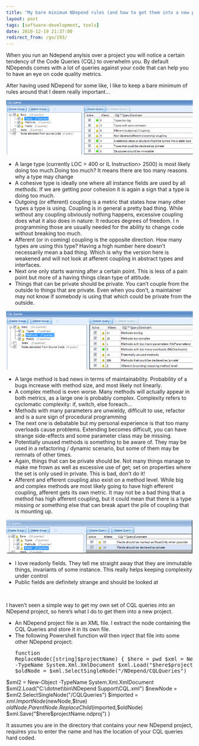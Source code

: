 ```yaml
---
title: "My bare minimum NDepend rules (and how to get them into a new project)"
layout: post
tags: [software-development, tools]
date: 2010-12-19 21:37:00
redirect_from: /go/193/
---
```


When you run an Ndepend anylsis over a project you will notice a certain tendency of the Code Queries (CQL) to overwhelm you. By default NDepends comes with a lot of queries against your code that can help you to have an eye on code quality metrics.

After having used NDepend for some like, I like to keep a bare minimum of rules around that I deem really important…

![Capture](/assets/Capture.png "Capture") 

*   A large type (currently LOC &gt; 400 or IL Instruction&gt; 2500) is most likely doing too much.Doing too much?
It means there are too many reasons why a type may change
*   A cohesive type is ideally one where all instance fields are used by all methods. If we are getting poor cohesion it is again a sign that a type is doing too much.
*   Outgoing (or efferent) coupling is a metric that states how many other types a type is using. Coupling is in general a pretty bad thing. While without any coupling obviously nothing happens, excessive coupling does what it also does in nature: It reduces degrees of freedom. I n programming those are usually needed for the ability to change code without breaking too much.
*   Afferent (or in coming) coupling is the opposite direction. How many types are using this type? Having a high number here doesn’t necessarily mean a bad thing. Which is why the version here is weakened and will not look at afferent coupling in abstract types and interfaces.
*   Next one only starts warning after a certain point. This is less of a pain point but more of a having things clean type of attitude.
*   Things that can be private should be private. You can’t couple from the outside to things that are private. Even when you don’t, a maintainer may not know if somebody is using that which could be private from the outside. 

![Capture2](/assets/Capture2.png "Capture2") 

*   A large method is bad news in terms of maintainability. Probability of a bugs increase with method size, and most likely not linearly.
*   A complex method is even worse. Many methods will actually appear in both metrics, as a large one is probably complex. Complexity refers to cyclomatic complexity: if, switch, else foreach…
*   Methods with many parameters are unwieldy, difficult to use, refactor and is a sure sign of procedural programming
*   The next one is debatable but my personal experience is that too many overloads cause problems. Extending becomes difficult, you can have strange side-effects and some parameter class may be missing.
*   Potentially unused methods is something to be aware of. They may be used in a refactoring / dynamic scenario, but some of them may be remnats of other times.
*   Again, things that can be private should be. Not many things manage to make me frown as well as excessive use of get; set on properties where the set is only used in private. This is bad, don’t do it!
*   Afferent and efferent coupling also exist on a method level. While big and complex methods are most likely going to have high efferent coupling, afferent gets its own metric. It may not be a bad thing that a method has high afferent coupling, but it could mean that there is a type missing or something else that can break apart the pile of coupling that is mounting up. 

![Capture3](/assets/Capture3.png "Capture3") 

*   I love readonly fields. They tell me straight away that they are immutable things, invariants of some instance. This really helps keeping complexity under control
*   Public fields are definitely strange and should be looked at 

&nbsp;

I haven’t seen a simple way to get my own set of CQL queries into an NDepend project, so here’s what I do to get them into a new project.

*   An NDepend project file is an XML file. I extract the node containing the CQL Queries and store it in its own file.
*   The following Powershell function will then inject that file into some other NDepend project: <div style="padding-bottom: 0px; margin: 0px; padding-left: 0px; padding-right: 0px; display: inline; float: none; padding-top: 0px" id="scid:812469c5-0cb0-4c63-8c15-c81123a09de7:5a7b9c19-23ca-47bc-b1db-44e5b14a8073" class="wlWriterEditableSmartContent"><pre name="code" class="js">function ReplaceNode([string]$projectName) {
  $here = pwd
  $xml = New-Object -TypeName System.Xml.XmlDocument
  $xml.Load("$here\$projectName.ndproj")
  $oldNode = $xml.SelectSingleNode("/NDepend/CQLQueries")

  $xml2 = New-Object -TypeName System.Xml.XmlDocument
  $xml2.Load("C:\dotnet\bin\NDepend Support\CQL.xml")
  $newNode = $xml2.SelectSingleNode("/CQLQueries")
  $imported = $xml.ImportNode($newNode,$true)
  $oldNode.ParentNode.ReplaceChild($imported,$oldNode)
  $xml.Save("$here\$projectName.ndproj")
}</pre></div>

It assumes you are in the directory that contains your new NDepend project, requires you to enter the name and has the location of your CQL queries hard coded.